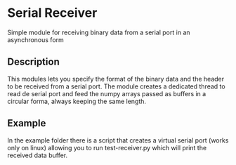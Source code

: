 # Serial Receiver

Simple module for receiving binary data from a serial port in an asynchronous form

## Description

This modules lets you specify the format of the binary data and the header to be received from a serial port. The module creates a dedicated thread to read de serial port and feed the numpy arrays passed as buffers in a circular forma, always keeping the same length.

## Example

In the example folder there is a script that creates a virtual serial port (works only on linux) allowing you to run test-receiver.py which will print the received data buffer.
